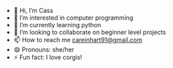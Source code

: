 - 👋 Hi, I’m Cass
- 👀 I’m interested in computer programming
- 🌱 I’m currently learning python
- 💞️ I’m looking to collaborate on beginner level projects
- 📫 How to reach me careinhart91@gmail.com
- 😄 Pronouns: she/her
- ⚡ Fun fact: I love corgis! 

<!---
carejen/carejen is a ✨ special ✨ repository because its `README.md` (this file) appears on your GitHub profile.
You can click the Preview link to take a look at your changes.
--->
